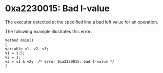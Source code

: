 # 0xa2230015: Bad l-value

The executor detected at the specified line a bad left value for an operation.

&#x20;

The following example illustrates this error:

```
method main()
{
variable v1, v2, v3;
v1 = 1.5;
v2 = 1;
v3 = v1 & v2;  /* error 0xa2230015: bad l-value */
}
```

